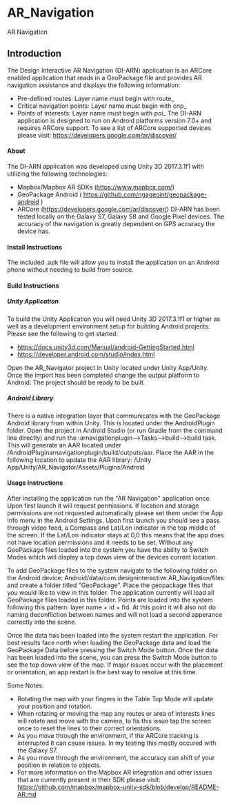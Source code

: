 # AR_Navigation
AR Navigation

## Introduction
The Design Interactive AR Navigation (DI-ARN) application is an ARCore enabled application that reads in a GeoPackage file and provides AR navigation assistance and displays the following information:
  * Pre-defined routes: Layer name must begin with route_
  * Critical navigation points: Layer name must begin with cnp_
  * Points of Interests: Layer name must begin with poi_
The DI-ARN application is designed to run on Android platforms version 7.0+ and requires ARCore support. To see a list of ARCore supported devices please visit: https://developers.google.com/ar/discover/

#### About
The DI-ARN application was developed using Unity 3D 2017.3.1f1 with utilizing the following technologies:
  * Mapbox/Mapbox AR SDKs (https://www.mapbox.com/)
  * GeoPackage Android ( https://github.com/ngageoint/geopackage-android )
  * ARCore (https://developers.google.com/ar/discover/)
DI-ARN has been tested locally on the Galaxy S7, Galaxy S8 and Google Pixel devices. The accuracy of the navigation is greatly dependent on GPS accuracy the device has. 

#### Install Instructions
The included .apk file will allow you to install the application on an Android phone without needing to build from source.

#### Build Instructions
##### Unity Application
To build the Unity Application you will need Unity 3D 2017.3.1f1 or higher as well as a development environment setup for building Android projects. Please see the following to get started:
  * https://docs.unity3d.com/Manual/android-GettingStarted.html
  * https://developer.android.com/studio/index.html
  
Open the AR_Navigator project in Unity located under Unity App/Unity. Once the import has been completed change the output platform to Android. The project should be ready to be built.

##### Android Library
There is a native integration layer that communicates with the GeoPackage Android library from within Unity. This is located under the AndroidPlugin folder. Open the project in Android Studio (or run Gradle from the command line directly) and run the :arnavigationplugin-->Tasks-->build-->build task. This will generate an AAR located under /AndroidPluginarnavigationplugin/build/outputs/aar. Place the AAR in the following location to update the AAR library: /Unity App/Unity/AR_Navigator/Assets/Plugins/Android

#### Usage Instructions
After installing the application run the "AR Navigation" application once. Upon first launch it will request permissions. If location and storage permissions are not requested automatically please set them under the App Info menu in the Android Settings. Upon first launch you should see a pass through video feed, a Compass and Lat/Lon indicator in the top middle of the screen. If the Lat/Lon indicator stays at 0,0 this means that the app does not have location permissions and it needs to be set. Without any GeoPackage files loaded into the system you have the ability to Switch Modes which will display a top down view of the devices current location.

To add GeoPackage files to the system navigate to the following folder on the Android device: Android/data/com.designinteractive.AR_Navigation/files and create a folder titled "GeoPackage". Place the geopackage files that you would like to view in this folder. The application currently will load all GeoPackage files loaded in this folder. Points are loaded into the system following this pattern: layer name + id + fid. At this point it will also not do naming deconfliction between names and will not load a second apperance correctly into the scene.

Once the data has been loaded into the system restart the application. For best results face north when loading the GeoPackage data and load the GeoPackage Data before pressing the Switch Mode button. Once the data has been loaded into the scene, you can press the Switch Mode button to see the top down view of the map. If major issues occur with the placement or orientation, an app restart is the best way to resolve at this time.

Some Notes:
  * Rotating the map with your fingers in the Table Top Mode will update your position and rotation.
  * When rotating or moving the map any routes or area of interests lines will rotate and move with the camera, to fix this issue tap the screen once to reset the lines to their correct orientations.
  * As you move through the environment, if the ARCore tracking is interrupted it can cause issues. In my testing this mostly occured with the Galaxy S7.
  * As you move through the environment, the accuracy can shift of your position in relation to objects.
  * For more information on the Mapbox AR integration and other issues that are currently present in their SDK please visit: https://github.com/mapbox/mapbox-unity-sdk/blob/develop/README-AR.md
